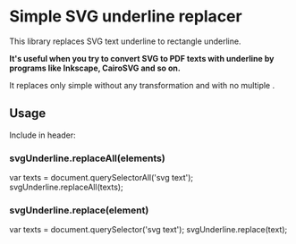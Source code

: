 # Simple SVG underline replacer

This library replaces SVG text underline to rectangle underline. 

**It's useful when you try to convert SVG to PDF texts with underline by programs like Inkscape, CairoSVG and so on.** 

It replaces only simple <text> without any transformation and with no multiple <tspan>.

## Usage

Include in header:
<script src="svgUnderline.js"></script>

### svgUnderline.replaceAll(elements)
var texts = document.querySelectorAll('svg text');
svgUnderline.replaceAll(texts);

### svgUnderline.replace(element)
var texts = document.querySelector('svg text');
svgUnderline.replace(text);
